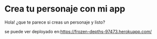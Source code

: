 # Crea tu personaje con mi app

Hola! ¿que te parece si creas un personaje y listo?

se puede ver deployado en:https://frozen-depths-97473.herokuapp.com/
